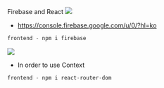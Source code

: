 Firebase and React
<img src="https://cdn-images-1.medium.com/max/800/1*vdLSfGC-Qn8umJ0kxtmkSg.png" />
- https://console.firebase.google.com/u/0/?hl=ko

```javascript
frontend - npm i firebase
```
<img src="https://cdn-images-1.medium.com/max/800/1*rQkVHO9HFH7GcWQHYcY32Q.png" />

- In order to use Context
```javascript
frontend - npm i react-router-dom
```